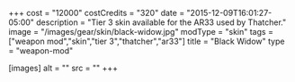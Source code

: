 +++
cost = "12000"
costCredits = "320"
date = "2015-12-09T16:01:27-05:00"
description = "Tier 3 skin available for the AR33 used by Thatcher."
image = "/images/gear/skin/black-widow.jpg"
modType = "skin"
tags = ["weapon mod","skin","tier 3","thatcher","ar33"]
title = "Black Widow"
type = "weapon-mod"

[images]
  alt = ""
  src = ""
+++
